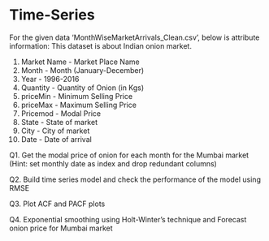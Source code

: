 # Time-Series

For the given data ‘MonthWiseMarketArrivals_Clean.csv’, below is attribute
information:
This dataset is about Indian onion market.

1. Market Name - Market Place Name
2. Month - Month (January-December)
3. Year - 1996-2016
4. Quantity - Quantity of Onion (in Kgs)
5. priceMin - Minimum Selling Price
6. priceMax - Maximum Selling Price
7. Pricemod - Modal Price
8. State - State of market
9. City - City of market
10. Date - Date of arrival

    

Q1. Get the modal price of onion for each month for the Mumbai
market (Hint: set monthly date as index and drop
redundant columns)


Q2. Build time series model and check the performance of the
model using RMSE


Q3. Plot ACF and PACF plots 


Q4. Exponential smoothing using Holt-Winter’s technique and
Forecast onion price for Mumbai market
